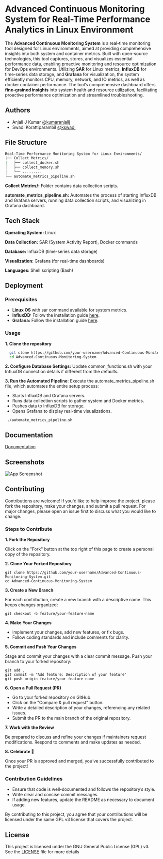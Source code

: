 
# Advanced Continuous Monitoring System for Real-Time Performance Analytics in Linux Environment

The **Advanced Continuous Monitoring System** is a real-time monitoring tool designed for Linux environments, aimed at providing comprehensive insights into both system and container metrics. Built with open-source technologies, this tool captures, stores, and visualizes essential performance data, enabling proactive monitoring and resource optimization for DevOps environments. Utilizing **SAR** for Linux metrics, **InfluxDB** for time-series data storage, and **Grafana** for visualization, the system efficiently monitors CPU,
memory, network, and IO metrics, as well as docker container performance. The tool’s comprehensive dashboard offers **fine-grained insights** into system health and resource utilization, facilitating proactive performance optimization and streamlined troubleshooting.


## Authors

- Anjali J Kumar [@kumaranjalij](https://github.com/kumaranjalij)
- Swadi Korattiparambil [@kswadi](https://github.com/kswadi)


## File Structure

```bash
Real-Time Performance Monitoring System for Linux Environments/
├── Collect Metrics/
|   ├── collect_docker.sh
│   ├── collect_memory.sh
│   └── .........
└── automate_metrics_pipeline.sh

```

**Collect Metrics/:** Folder contains data collection scripts.

**automate_metrics_pipeline.sh:** Automates the process of starting InfluxDB and Grafana servers, running data collection scripts, and visualizing in Grafana dashboard.
## Tech Stack

**Operating System:** Linux 

**Data Collection:** SAR (System Activity Report), Docker commands 

**Database:** InfluxDB (time-series data storage)

**Visualization:** Grafana (for real-time dashboards) 

**Languages:** Shell scripting (Bash) 


## Deployment

### Prerequisites
- **Linux OS** with sar command available for system metrics.
- **InfluxDB:** Follow the installation guide [here](https://docs.influxdata.com/influxdb/v1/introduction/install/).
- **Grafana:** Follow the installation guide [here](https://grafana.com/docs/grafana/latest/setup-grafana/installation/). 


### Usage

**1. Clone the repository**

```bash
  git clone https://github.com/your-username/Advanced-Continuous-Monitoring-System.git
  cd Advanced-Continuous-Monitoring-System

```
**2. Configure Database Settings:** Update common_functions.sh with your InfluxDB connection details if different from the defaults.

**3. Run the Automated Pipeline:** Execute the automate_metrics_pipeline.sh file, which automates the entire setup process: 
- Starts InfluxDB and Grafana servers.
- Runs data collection scripts to gather system and Docker metrics.
- Pushes data to InfluxDB for storage.
- Opens Grafana to display real-time visualizations.

```
 ./automate_metrics_pipeline.sh
```
## Documentation

[Documentation](https://linktodocumentation)


## Screenshots

![App Screenshot](https://via.placeholder.com/468x300?text=App+Screenshot+Here)


## Contributing

Contributions are welcome! If you'd like to help improve the project, please fork the repository, make your changes, and submit a pull request. For major changes, please open an issue first to discuss what you would like to change.

### Steps to Contribute

**1. Fork the Repository**   

Click on the "Fork" button at the top right of this page to create a personal copy of the repository.

**2. Clone Your Forked Repository**  
```
git clone https://github.com/your-username/Advanced-Continuous-Monitoring-System.git
cd Advanced-Continuous-Monitoring-System
```

**3. Create a New Branch**  

For each contribution, create a new branch with a descriptive name. This keeps changes organized:
```
git checkout -b feature/your-feature-name
```

**4. Make Your Changes**  
- Implement your changes, add new features, or fix bugs.
- Follow coding standards and include comments for clarity.

**5. Commit and Push Your Changes**  

Stage and commit your changes with a clear commit message. Push your branch to your forked repository:
```
git add .
git commit -m "Add feature: Description of your feature"
git push origin feature/your-feature-name
```

**6. Open a Pull Request (PR)**  
- Go to your forked repository on GitHub.
- Click on the "Compare & pull request" button.
- Write a detailed description of your changes, referencing any related issues.
- Submit the PR to the main branch of the original repository.

**7. Work with the Review**  

Be prepared to discuss and refine your changes if maintainers request modifications.
Respond to comments and make updates as needed.

**8. Celebrate 🎉**  

Once your PR is approved and merged, you’ve successfully contributed to the project!


### Contribution Guidelines

- Ensure that code is well-documented and follows the repository’s style.
- Write clear and concise commit messages.
- If adding new features, update the README as necessary to document usage.

By contributing to this project, you agree that your contributions will be licensed under the same GPL v3 license that covers the project.

## License

This project is licensed under the GNU General Public License (GPL) v3. See the [LICENSE](https://github.com/kumaranjalij/Advanced-Continuous-Monitoring-System/blob/main/LICENSE) file for more details

